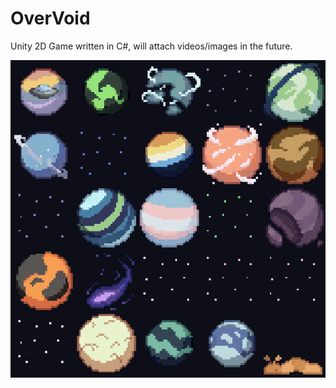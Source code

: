# OverVoid 

Unity 2D Game written in C#, will attach videos/images in the future. 

![OverVoid image](./overvoid-image.png)
